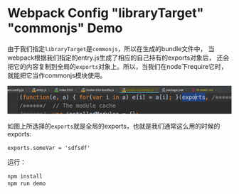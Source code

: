 Webpack Config "libraryTarget" "commonjs" Demo
======================================

由于我们指定`libraryTarget`是`commonjs`，所以在生成的bundle文件中，
当webpack根据我们指定的entry.js生成了相应的自己持有的exports对象后，
还会把它的内容复制到全局的`exports`对象上。所以，当我们在node下require它时，
就能把它当作commonjs模块使用。

![demo](./images/demo.png)

如图上所选择的`exports`就是全局的exports，也就是我们通常这么用的时候的exports:

```
exports.someVar = 'sdfsdf'
```

运行：

```
npm install
npm run demo
```
